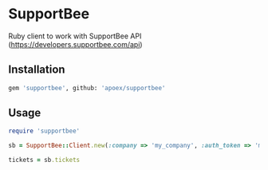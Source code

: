 # SupportBee

Ruby client to work with SupportBee API (https://developers.supportbee.com/api)

## Installation

```Bash
gem 'supportbee', github: 'apoex/supportbee'
```

## Usage

```ruby
require 'supportbee'

sb = SupportBee::Client.new(:company => 'my_company', :auth_token => 'my_auth_token')

tickets = sb.tickets

```
